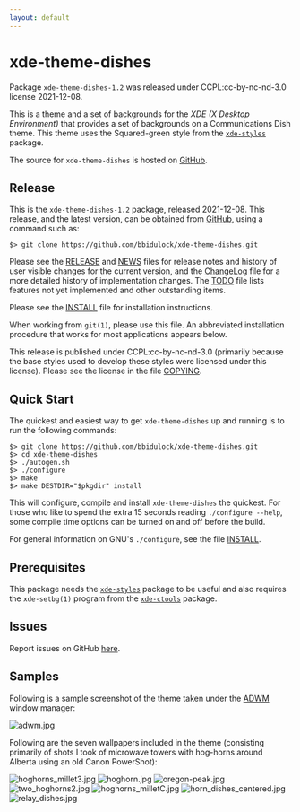 ```yaml
---
layout: default
---
```

[xde-theme-dishes -- read me first file.  2021-12-08]: #

xde-theme-dishes
===============

Package `xde-theme-dishes-1.2` was released under CCPL:cc-by-nc-nd-3.0
license 2021-12-08.

This is a theme and a set of backgrounds for the _XDE (X Desktop
Environment)_ that provides a set of backgrounds on
a Communications Dish theme.
This theme uses the Squared-green style from the [`xde-styles`][11]
package.

The source for `xde-theme-dishes` is hosted on [GitHub][1].


Release
-------

This is the `xde-theme-dishes-1.2` package, released 2021-12-08.
This release, and the latest version, can be obtained from [GitHub][1],
using a command such as:

    $> git clone https://github.com/bbidulock/xde-theme-dishes.git

Please see the [RELEASE][3] and [NEWS][4] files for release notes and
history of user visible changes for the current version, and the
[ChangeLog][5] file for a more detailed history of implementation
changes.  The [TODO][6] file lists features not yet implemented and
other outstanding items.

Please see the [INSTALL][8] file for installation instructions.

When working from `git(1)`, please use this file.  An abbreviated
installation procedure that works for most applications appears below.

This release is published under CCPL:cc-by-nc-nd-3.0 (primarily because
the base styles used to develop these styles were licensed under this
license).
Please see the license in the file [COPYING][10].


Quick Start
-----------

The quickest and easiest way to get `xde-theme-dishes` up and
running is to run the following commands:

    $> git clone https://github.com/bbidulock/xde-theme-dishes.git
    $> cd xde-theme-dishes
    $> ./autogen.sh
    $> ./configure
    $> make
    $> make DESTDIR="$pkgdir" install

This will configure, compile and install `xde-theme-dishes` the
quickest.  For those who like to spend the extra 15 seconds reading
`./configure --help`, some compile time options can be turned on and off
before the build.

For general information on GNU's `./configure`, see the file
[INSTALL][8].


Prerequisites
-------------

This package needs the [`xde-styles`][11] package to be useful and also
requires the `xde-setbg(1)` program from the [`xde-ctools`][12] package.


Issues
------

Report issues on GitHub [here][2].


Samples
-------

Following is a sample screenshot of the theme taken under the [ADWM][13]
window manager:

![adwm.jpg](scrot/adwm.jpg "Wallpaper #6")

Following are the seven wallpapers included in the theme (consisting
primarily of shots I took of microwave towers with hog-horns around
Alberta using an old Canon PowerShot):

![hoghorns_millet3.jpg](images/hoghorns_millet3.jpg "Wallpaper #1")
![hoghorn.jpg](images/hoghorn.jpg "Wallpaper #2")
![oregon-peak.jpg](images/oregon-peak.jpg "Wallpaper #3")
![two_hoghorns2.jpg](images/two_hoghorns2.jpg "Wallpaper #4")
![hoghorns_milletC.jpg](images/hoghorns_milletC.jpg "Wallpaper #5")
![horn_dishes_centered.jpg](images/horn_dishes_centered.jpg "Wallpaper #6")
![relay_dishes.jpg](images/relay_dishes.jpg "Wallpaper #7")



[1]: https://github.com/bbidulock/xde-theme-dishes
[2]: https://github.com/bbidulock/xde-theme-dishes/issues
[3]: https://github.com/bbidulock/xde-theme-dishes/blob/1.2/RELEASE
[4]: https://github.com/bbidulock/xde-theme-dishes/blob/1.2/NEWS
[5]: https://github.com/bbidulock/xde-theme-dishes/blob/1.2/ChangeLog
[6]: https://github.com/bbidulock/xde-theme-dishes/blob/1.2/TODO
[7]: https://github.com/bbidulock/xde-theme-dishes/blob/1.2/COMPLIANCE
[8]: https://github.com/bbidulock/xde-theme-dishes/blob/1.2/INSTALL
[9]: https://github.com/bbidulock/xde-theme-dishes/blob/1.2/LICENSE
[10]: https://github.com/bbidulock/xde-theme-dishes/blob/1.2/COPYING
[11]: https://github.com/bbidulock/xde-styles
[12]: https://github.com/bbidulock/xde-ctools
[13]: https://bbidulock.github.io/adwm

[ vim: set ft=markdown sw=4 tw=72 nocin nosi fo+=tcqlorn spell: ]: #
